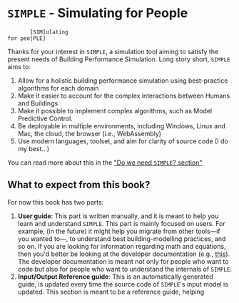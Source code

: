 # `SIMPLE` - Simulating for People

```
       [SIM]ulating
for peo[PLE]
```

Thanks for your interest in `SIMPLE`, a simulation tool aiming to
satisfy the present needs of Building Performance Simulation. Long story short,
`SIMPLE` aims to:

1. Allow for a holistic building performance simulation using best-practice
algorithms for each domain
2. Make it easier to account for the complex interactions between Humans
and Buildings
3. Make it possible to implement complex algorithms, such as Model Predictive Control.
4. Be deployable in multiple environments, including Windows, Linux and Mac, the cloud, the browser (i.e., WebAssembly)
5. Use modern languages, toolset, and aim for clarity of source code (I do my best...)

You can read more about this in the
["Do we need `SIMPLE`? section"](what_is_simple.md#do-we-need-simple?)

## What to expect from this book?

For now this book has two parts:

1. **User guide**: This part is written manually, and it is meant to help you learn and understand `SIMPLE`. This part is mainly focused on users. For example, (in the future) it might help you migrate from other tools—if you wanted to—, to understand best building-modelling practices, and so on. If you are looking for information regarding math and equations, then you'd better be looking at the developer documentation (e.g., [this](https://simple-buildingsimulation.github.io/heat/rustdoc/doc/heat/model/struct.ThermalModel.html#method.calculate_zones_abc)). The developer documentation is meant not only for people who want to code but also for people who want to understand the internals of `SIMPLE`.
2. **Input/Output Reference guide**: This is an automatically generated guide, is updated every time the source code of `SIMPLE`'s input model is updated. This section is meant to be a reference guide, helping
